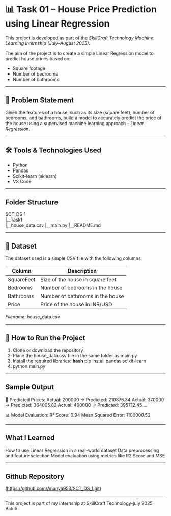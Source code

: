 # 📊 Task 01 – House Price Prediction using Linear Regression

This project is developed as part of the *SkillCraft Technology Machine Learning Internship (July–August 2025)*.

The aim of the project is to create a simple Linear Regression model to predict house prices based on:
- Square footage
- Number of bedrooms
- Number of bathrooms

---

## 📌 Problem Statement

Given the features of a house, such as its size (square feet), number of bedrooms, and bathrooms, build a model to accurately predict the price of the house using a supervised machine learning approach – *Linear Regression*.

---

## 🛠 Tools & Technologies Used

- Python
- Pandas
- Scikit-learn (sklearn)
- VS Code

---

## Folder Structure

SCT_DS_1\
|__Task1\
   |__house_data.csv
   |__main.py
   |__README.md

---

## 📁 Dataset

The dataset used is a simple CSV file with the following columns:

| Column       | Description                        |
|--------------|------------------------------------|
| SquareFeet   | Size of the house in square feet   |
| Bedrooms     | Number of bedrooms in the house    |
| Bathrooms    | Number of bathrooms in the house   |
| Price        | Price of the house in INR/USD      |

*Filename:* house_data.csv

---

## 🚀 How to Run the Project

1. Clone or download the repository
2. Place the house_data.csv file in the same folder as main.py
3. Install the required libraries:
       **bash**
   pip install pandas scikit-learn
4. python main.py

---

## Sample Output

🏡 Predicted Prices:
Actual: 200000 → Predicted: 210876.34
Actual: 370000 → Predicted: 364005.82
Actual: 400000 → Predicted: 395712.45
...

📊 Model Evaluation:
R² Score: 0.94
Mean Squared Error: 1100000.52

---

## What I Learned

How to use Linear Regression in a real-world dataset
Data preprocessing and feature selection
Model evaluation using metrics like R2 Score and MSE

---

## Github Repository

(https://github.com/Ananya953/SCT_DS_1.git)

---

This project is part of my internship at SkillCraft Technology-july 2025 Batch
